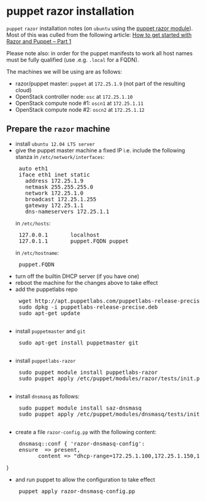 # puppet razor installation

`puppet` `razor` installation notes (on `ubuntu` using the [puppet razor module](http://puppetlabs.com/blog/puppet-razor-module/)).
Most of this was culled from the following article:
 [How to get started with Razor and Puppet – Part 1](http://purevirtual.eu/2012/07/02/how-to-get-started-with-razor-and-puppet-part-1/)

Please note also: in order for the puppet manifests to work all host names must be fully qualified (use .e.g. `.local` for a FQDN).

The machines we will be using are as follows:

 - razor/puppet master: `puppet` at `172.25.1.9` (not part of the resulting cloud)
 - OpenStack controller node: `osc` at `172.25.1.10`
 - OpenStack compute node #1: `oscn1` at `172.25.1.11`
 - OpenStack compute node #2: `oscn2` at `172.25.1.12`

## Prepare the `razor` machine

 - install `ubuntu 12.04 LTS server`
 - give the puppet master machine a fixed IP i.e. include the following
   stanza in `/etc/network/interfaces`:
   <pre>
    auto eth1
    iface eth1 inet static
      address 172.25.1.9
      netmask 255.255.255.0
      network 172.25.1.0
      broadcast 172.25.1.255
      gateway 172.25.1.1
      dns-nameservers 172.25.1.1
   </pre>
   in `/etc/hosts`:
   <pre>
    127.0.0.1       localhost
    127.0.1.1       puppet.FQDN puppet
   </pre>
   in `/etc/hostname`:
   <pre>
    puppet.FQDN
   </pre>
 - turn off the builtin DHCP server (if you have one)
 - reboot the machine for the changes above to take effect
 - add the puppetlabs repo
    <pre>
    wget http://apt.puppetlabs.com/puppetlabs-release-precise.deb
    sudo dpkg -i puppetlabs-release-precise.deb
    sudo apt-get update
    </pre>
 - install `puppetmaster` and `git`
    <pre>
    sudo apt-get install puppetmaster git
    </pre>
 - install `puppetlabs-razor`
    <pre>
    sudo puppet module install puppetlabs-razor
    sudo puppet apply /etc/puppet/modules/razor/tests/init.pp --verbose
    </pre>
 - install `dnsmasq` as follows:
    <pre>
    sudo puppet module install saz-dnsmasq
    sudo puppet apply /etc/puppet/modules/dnsmasq/tests/init.pp --verbose
    </pre>
 - create a file `razor-config.pp` with the following content:
    <pre>
    dnsmasq::conf { 'razor-dnsmasq-config':
    ensure  => present,
          content => "dhcp-range=172.25.1.100,172.25.1.150,12h\ndhcp-boot=pxelinux.0\ndhcp-option=3,172.25.1.1\ndhcp-option=6,8.8.8.8",
}
    </pre>
 - and run puppet to allow the configuration to take effect
    <pre>
    puppet apply razor-dnsmasq-config.pp
    </pre>
